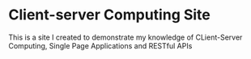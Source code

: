 # Client-server Computing Site
This is a site I created to demonstrate my knowledge of CLient-Server Computing, Single Page Applications and RESTful APIs
